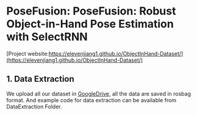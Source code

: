 # PoseFusion: PoseFusion: Robust Object-in-Hand Pose Estimation with SelectRNN
[Project website:https://elevenjiang1.github.io/ObjectInHand-Dataset/](https://elevenjiang1.github.io/ObjectInHand-Dataset/)



## 1. Data Extraction
We upload all our dataset in [GoogleDrive](), all the data are saved in rosbag format. 
And example code for data extraction can be available from DataExtraction Folder.
